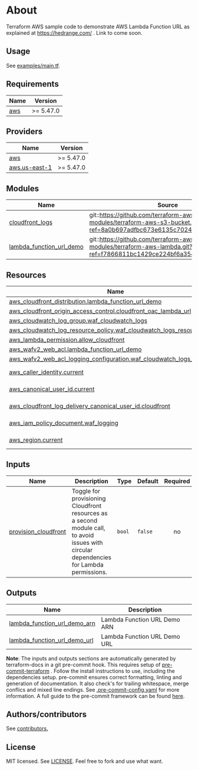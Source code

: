 # About
Terraform AWS sample code to demonstrate AWS Lambda Function URL as explained at https://hedrange.com/ . Link to come soon.

## Usage

See [examples/main.tf](examples/main.tf).

<!-- BEGINNING OF PRE-COMMIT-TERRAFORM DOCS HOOK -->
## Requirements

| Name | Version |
|------|---------|
| <a name="requirement_aws"></a> [aws](#requirement\_aws) | >= 5.47.0 |

## Providers

| Name | Version |
|------|---------|
| <a name="provider_aws"></a> [aws](#provider\_aws) | >= 5.47.0 |
| <a name="provider_aws.us-east-1"></a> [aws.us-east-1](#provider\_aws.us-east-1) | >= 5.47.0 |

## Modules

| Name | Source | Version |
|------|--------|---------|
| <a name="module_cloudfront_logs"></a> [cloudfront\_logs](#module\_cloudfront\_logs) | git::https://github.com/terraform-aws-modules/terraform-aws-s3-bucket.git?ref=8a0b697adfbc673e6135c70246cff7f8052ad95a |  |
| <a name="module_lambda_function_url_demo"></a> [lambda\_function\_url\_demo](#module\_lambda\_function\_url\_demo) | git::https://github.com/terraform-aws-modules/terraform-aws-lambda.git?ref=f7866811bc1429ce224bf6a35448cb44aa5155e7 |  |

## Resources

| Name | Type |
|------|------|
| [aws_cloudfront_distribution.lambda_function_url_demo](https://registry.terraform.io/providers/hashicorp/aws/latest/docs/resources/cloudfront_distribution) | resource |
| [aws_cloudfront_origin_access_control.cloudfront_oac_lambda_url](https://registry.terraform.io/providers/hashicorp/aws/latest/docs/resources/cloudfront_origin_access_control) | resource |
| [aws_cloudwatch_log_group.waf_cloudwatch_logs](https://registry.terraform.io/providers/hashicorp/aws/latest/docs/resources/cloudwatch_log_group) | resource |
| [aws_cloudwatch_log_resource_policy.waf_cloudwatch_logs_resource_policy](https://registry.terraform.io/providers/hashicorp/aws/latest/docs/resources/cloudwatch_log_resource_policy) | resource |
| [aws_lambda_permission.allow_cloudfront](https://registry.terraform.io/providers/hashicorp/aws/latest/docs/resources/lambda_permission) | resource |
| [aws_wafv2_web_acl.lambda_function_url_demo](https://registry.terraform.io/providers/hashicorp/aws/latest/docs/resources/wafv2_web_acl) | resource |
| [aws_wafv2_web_acl_logging_configuration.waf_cloudwatch_logs_config](https://registry.terraform.io/providers/hashicorp/aws/latest/docs/resources/wafv2_web_acl_logging_configuration) | resource |
| [aws_caller_identity.current](https://registry.terraform.io/providers/hashicorp/aws/latest/docs/data-sources/caller_identity) | data source |
| [aws_canonical_user_id.current](https://registry.terraform.io/providers/hashicorp/aws/latest/docs/data-sources/canonical_user_id) | data source |
| [aws_cloudfront_log_delivery_canonical_user_id.cloudfront](https://registry.terraform.io/providers/hashicorp/aws/latest/docs/data-sources/cloudfront_log_delivery_canonical_user_id) | data source |
| [aws_iam_policy_document.waf_logging](https://registry.terraform.io/providers/hashicorp/aws/latest/docs/data-sources/iam_policy_document) | data source |
| [aws_region.current](https://registry.terraform.io/providers/hashicorp/aws/latest/docs/data-sources/region) | data source |

## Inputs

| Name | Description | Type | Default | Required |
|------|-------------|------|---------|:--------:|
| <a name="input_provision_cloudfront"></a> [provision\_cloudfront](#input\_provision\_cloudfront) | Toggle for provisioning Cloudfront resources as a second module call, to avoid issues with circular dependencies for Lambda permissions. | `bool` | `false` | no |

## Outputs

| Name | Description |
|------|-------------|
| <a name="output_lambda_function_url_demo_arn"></a> [lambda\_function\_url\_demo\_arn](#output\_lambda\_function\_url\_demo\_arn) | Lambda Function URL Demo ARN |
| <a name="output_lambda_function_url_demo_url"></a> [lambda\_function\_url\_demo\_url](#output\_lambda\_function\_url\_demo\_url) | Lambda Function URL Demo URL |
<!-- END OF PRE-COMMIT-TERRAFORM DOCS HOOK -->

**Note**: The inputs and outputs sections are automatically generated by terraform-docs in a git pre-commit hook. This requires setup of [pre-commit-terraform](https://github.com/antonbabenko/pre-commit-terraform) . Follow the install instructions to use, including the dependencies setup. pre-commit ensures correct formatting, linting and generation of documentation. It also check's for trailing whitespace, merge conflics and mixed line endings. See [.pre-commit-config.yaml](./.pre-commit-config.yaml) for more information. A full guide to the pre-commit framework can be found [here](https://pre-commit.com/).

## Authors/contributors

See [contributors.](https://github.com/haakond/terraform-aws-lambda-function-url/graphs/contributors)

## License

MIT licensed. See [LICENSE](LICENSE). Feel free to fork and use what want. 
